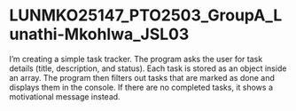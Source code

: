 # LUNMKO25147_PTO2503_GroupA_Lunathi-Mkohlwa_JSL03
I’m creating a simple task tracker. The program asks the user for task details (title, description, and status). Each task is stored as an object inside an array. The program then filters out tasks that are marked as done and displays them in the console. If there are no completed tasks, it shows a motivational message instead.
